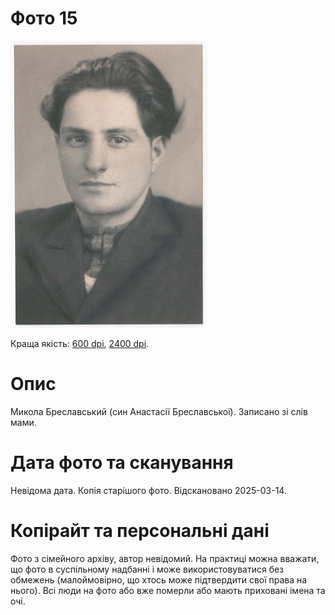 # Фото 15 #

[<img src="photo_015_75.jpg" />](...)

Краща якість: [600 dpi](...), [2400 dpi](...).

# Опис #

Микола Бреславський (син Анастасії Бреславської). Записано зі слів мами.

# Дата фото та сканування #

Невідома дата. Копія старішого фото. Відскановано 2025-03-14.

# Копірайт та персональні дані #

Фото з сімейного архіву, автор невідомий. На практиці можна вважати, що фото в суспільному надбанні і може використовуватися без обмежень (малоймовірно, що хтось може підтвердити свої права на нього). Всі люди на фото або вже померли або мають приховані імена та очі.

